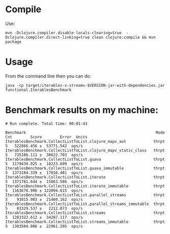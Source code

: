 # Compile

Use:

    mvn -Dclojure.compiler.disable-locals-clearing=true  -Dclojure.compiler.direct-linking=true clean clojure:compile && mvn package
   
# Usage

From the command line then you can do:

    java -cp target/iterables-v-streams-$VERSION-jar-with-dependencies.jar functional.IterablesBenchmark
    
# Benchmark results on my machine:

    # Run complete. Total time: 00:01:43
    
    Benchmark                                                         Mode  Cnt        Score        Error  Units
    IterablesBenchmark.CollectListToList.clojure_mapv_aot            thrpt    5   522866.456 ±  53771.542  ops/s
    IterablesBenchmark.CollectListToList.clojure_mapv_static_class   thrpt    5   735186.111 ±  30622.703  ops/s
    IterablesBenchmark.CollectListToList.guava                       thrpt    5  1179430.025 ±  18223.699  ops/s
    IterablesBenchmark.CollectListToList.guava_immutable             thrpt    5  1373184.339 ±  17016.481  ops/s
    IterablesBenchmark.CollectListToList.iterate                     thrpt    5  1371781.644 ±  15863.586  ops/s
    IterablesBenchmark.CollectListToList.iterate_immutable           thrpt    5  1163678.906 ± 122094.615  ops/s
    IterablesBenchmark.CollectListToList.parallel_streams            thrpt    5    93815.983 ±  21460.162  ops/s
    IterablesBenchmark.CollectListToList.parallel_streams_immutable  thrpt    5    83329.537 ±   2212.073  ops/s
    IterablesBenchmark.CollectListToList.streams                     thrpt    5  1283322.612 ±  34207.117  ops/s
    IterablesBenchmark.CollectListToList.streams_immutable           thrpt    5  1303504.086 ±  22961.295  ops/s

